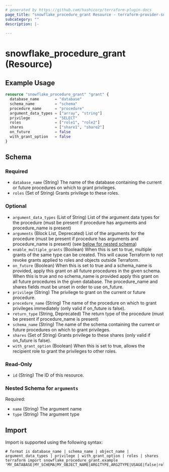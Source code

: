 ```yaml
---
# generated by https://github.com/hashicorp/terraform-plugin-docs
page_title: "snowflake_procedure_grant Resource - terraform-provider-snowflake"
subcategory: ""
description: |-
  
---
```


# snowflake_procedure_grant (Resource)



## Example Usage

```terraform
resource "snowflake_procedure_grant" "grant" {
  database_name       = "database"
  schema_name         = "schema"
  procedure_name      = "procedure"
  argument_data_types = ["array", "string"]
  privilege           = "SELECT"
  roles               = ["role1", "role2"]
  shares              = ["share1", "share2"]
  on_future           = false
  with_grant_option   = false
}
```

<!-- schema generated by tfplugindocs -->
## Schema

### Required

- `database_name` (String) The name of the database containing the current or future procedures on which to grant privileges.
- `roles` (Set of String) Grants privilege to these roles.

### Optional

- `argument_data_types` (List of String) List of the argument data types for the procedure (must be present if procedure has arguments and procedure_name is present)
- `arguments` (Block List, Deprecated) List of the arguments for the procedure (must be present if procedure has arguments and procedure_name is present) (see [below for nested schema](#nestedblock--arguments))
- `enable_multiple_grants` (Boolean) When this is set to true, multiple grants of the same type can be created. This will cause Terraform to not revoke grants applied to roles and objects outside Terraform.
- `on_future` (Boolean) When this is set to true and a schema_name is provided, apply this grant on all future procedures in the given schema. When this is true and no schema_name is provided apply this grant on all future procedures in the given database. The procedure_name and shares fields must be unset in order to use on_future.
- `privilege` (String) The privilege to grant on the current or future procedure.
- `procedure_name` (String) The name of the procedure on which to grant privileges immediately (only valid if on_future is false).
- `return_type` (String, Deprecated) The return type of the procedure (must be present if procedure_name is present)
- `schema_name` (String) The name of the schema containing the current or future procedures on which to grant privileges.
- `shares` (Set of String) Grants privilege to these shares (only valid if on_future is false).
- `with_grant_option` (Boolean) When this is set to true, allows the recipient role to grant the privileges to other roles.

### Read-Only

- `id` (String) The ID of this resource.

<a id="nestedblock--arguments"></a>
### Nested Schema for `arguments`

Required:

- `name` (String) The argument name
- `type` (String) The argument type

## Import

Import is supported using the following syntax:

```shell
# format is database_name | schema_name | object_name | argument_data_types | privilege | with_grant_option | roles | shares
terraform import snowflake_procedure_grant.example 'MY_DATABASE|MY_SCHEMA|MY_OBJECT_NAME|ARG1TYPE,ARG2TYPE|USAGE|false|role1,role2|share1,share2'
```
